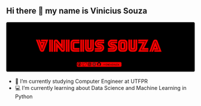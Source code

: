 ## Hi there 👋 my name is Vinicius Souza

![Banner](github.png)

- 🚀 I’m currently studying Computer Engineer at UTFPR
- 💻 I’m currently learning about Data Science and Machine Learning in Python
 
<!--
**Vineasouza/Vineasouza** is a ✨ _special_ ✨ repository because its `README.md` (this file) appears on your GitHub profile.

Here are some ideas to get you started:
- ...
- 🌱 I’m currently learning ...
- 👯 I’m looking to collaborate on ...
- 🤔 I’m looking for help with ...
- 💬 Ask me about ...
- 📫 How to reach me: ...
- 😄 Pronouns: ...
- ⚡ Fun fact: ...
-->
